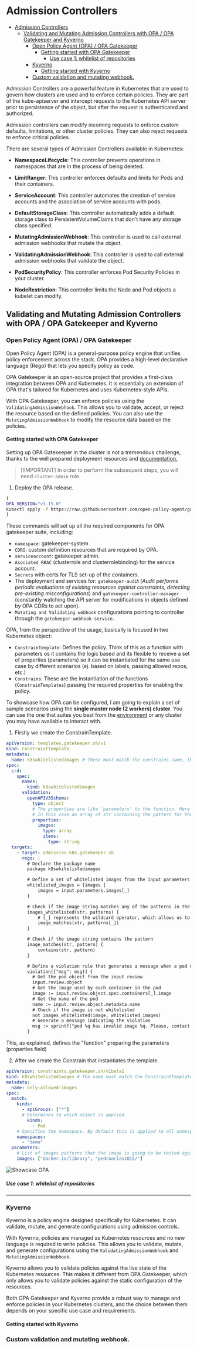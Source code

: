 # Admission Controllers

- [Admission Controllers](#admission-controllers)
  - [Validating and Mutating Admission Controllers with OPA / OPA Gatekeeper and Kyverno](#validating-and-mutating-admission-controllers-with-opa--opa-gatekeeper-and-kyverno)
    - [Open Policy Agent (OPA) / OPA Gatekeeper](#open-policy-agent-opa--opa-gatekeeper)
      - [Getting started with OPA Gatekeeper](#getting-started-with-opa-gatekeeper)
        - [Use case 1: whitelist of repositories](#use-case-1-whitelist-of-repositories)
    - [Kyverno](#kyverno)
      - [Getting started with Kyverno](#getting-started-with-kyverno)
    - [Custom validation and mutating webhook.](#custom-validation-and-mutating-webhook)

Admission Controllers are a powerful feature in Kubernetes that are used to govern how clusters are used and to enforce certain policies. They are part of the kube-apiserver and intercept requests to the Kubernetes API server prior to persistence of the object, but after the request is authenticated and authorized.

Admission controllers can modify incoming requests to enforce custom defaults, limitations, or other cluster policies. They can also reject requests to enforce critical policies.

There are several types of Admission Controllers available in Kubernetes:

- **NamespaceLifecycle**: This controller prevents operations in namespaces that are in the process of being deleted.

- **LimitRanger**: This controller enforces defaults and limits for Pods and their containers.

- **ServiceAccount**: This controller automates the creation of service accounts and the association of service accounts with pods.

- **DefaultStorageClass**: This controller automatically adds a default storage class to PersistentVolumeClaims that don't have any storage class specified.

- **MutatingAdmissionWebhook**: This controller is used to call external admission webhooks that mutate the object.

- **ValidatingAdmissionWebhook**: This controller is used to call external admission webhooks that validate the object.

- **PodSecurityPolicy**: This controller enforces Pod Security Policies in your cluster.

- **NodeRestriction**: This controller limits the Node and Pod objects a kubelet can modify.

## Validating and Mutating Admission Controllers with OPA / OPA Gatekeeper and Kyverno

### Open Policy Agent (OPA) / OPA Gatekeeper

Open Policy Agent (OPA) is a general-purpose policy engine that unifies policy enforcement across the stack. OPA provides a high-level declarative language (Rego) that lets you specify policy as code.

OPA Gatekeeper is an open-source project that provides a first-class integration between OPA and Kubernetes. It is essentially an extension of OPA that's tailored for Kubernetes and uses Kubernetes-style APIs.

With OPA Gatekeeper, you can enforce policies using the `ValidatingAdmissionWebhook`. This allows you to validate, accept, or reject the resource based on the defined policies. You can also use the `MutatingAdmissionWebhook` to modify the resource data based on the policies.

#### Getting started with OPA Gatekeeper

Setting up OPA Gatekeeper in the cluster is not a tremendous challenge, thanks to the well prepared deployment resources and [documentation.](https://open-policy-agent.github.io/gatekeeper/website/docs/install/)

> \[!IMPORTANT\]
> In order to perform the subsequent steps, you will need `cluster-admin` role.

1. Deploy the OPA release.

```bash
(
OPA_VERSION="v3.15.0"
kubectl apply -f https://raw.githubusercontent.com/open-policy-agent/gatekeeper/${OPA_VERSION}/deploy/gatekeeper.yaml
)
```

These commands will set up all the required components for OPA gatekeeper suite, including:

- `namespace`: gatekeeper-system
- `CDRS`: custom definition resources that are required by OPA.
- `serviceaccount`: gatekeeper admin.
- `Asociated RBAC` (clusterrole and clusterrolebinding) for the service account.
- `Secrets` with certs for TLS set-up of the containers.
- The deployment and services for: `gatekeeper-audi`t (*Audit performs periodic evaluations of existing resources against constraints, detecting pre-existing misconfigurations*) and `gatekeeper-controller-manager` (constantly watching the API server for modifications in objects defined by OPA CDRs to act upon).
- `Mutating and Validating webhook` configurations pointing to controller through the `gatekeeper-webhook-service`.

OPA, from the perspective of the usage, basically is focused in two Kubernetes object:

- `ConstrainTemplate`: Defines the policy. Think of this as a function with parameters os it contains the logic based and its flexible to receive a set of properties (parameters) so it can be instantiated for the same use case by different scenarios (ej. based on labels, passing allowed repos, etc.)
- `Constrains`: These are the instantiation of the functions (`ConstrainTemplates`) passing the required properties for enabling the policy.

To showcase how OPA can be configured, I am going to explain a set of sample scenarios using the **single master node (2 workers) cluster**. You can use the one that suites you best from the [environment](../../environment) or any cluster you may have available to interact with.

1. Firstly we create the ConstrainTemplate.

```yaml
apiVersion: templates.gatekeeper.sh/v1
kind: ConstraintTemplate
metadata:
  name: k8swhitelistedimages # These must match the constrains name, the kind in crd definition and also the package name
spec:
  crd:
    spec:
      names:
        kind: k8swhitelistedimages
      validation:
        openAPIV3Schema:
          type: object
          # The properties are like 'parameters' to the function. Here the schema is defined
          # In this case an array of str containing the pattern for the whitelisted images.
          properties:
            images:
              type: array
              items:
                type: string
  targets:
    - target: admission.k8s.gatekeeper.sh
      rego: |
        # Declare the package name
        package k8swhitelistedimages

        # Define a set of whitelisted images from the input parameters
        whitelisted_images = {images |
            images = input.parameters.images[_]
        }

        # Check if the image string matches any of the patterns in the whitelisted images
        images_whitelisted(str, patterns) {
            # [_] represents the wildcard operator, which allows us to iterate over the patterns
            image_matches(str, patterns[_])
        }

        # Check if the image string contains the pattern
        image_matches(str, pattern) {
            contains(str, pattern)
        }

        # Define a violation rule that generates a message when a pod uses an image that is not whitelisted
        violation[{"msg": msg}] {
          # Get the pod object from the input review
          input.review.object
          # Get the image used by each container in the pod
          image := input.review.object.spec.containers[_].image
          # Get the name of the pod
          name := input.review.object.metadata.name
          # Check if the image is not whitelisted
          not images_whitelisted(image, whitelisted_images)
          # Generate a message indicating the violation
          msg := sprintf("pod %q has invalid image %q. Please, contact your DevOps. Follow the whitelisted images %v", [name, image, whitelisted_images])
        }
```

This, as explained, defines the "function" preparing the parameters (properties field)

2. After we create the Constrain that instantiates the template.

```yaml
apiVersion: constraints.gatekeeper.sh/v1beta1
kind: k8swhitelistedimages # The name must match the ConstraintTemplate name
metadata:
  name: only-allowed-images
spec:
  match:
    kinds:
      - apiGroups: ["*"]
      # Determines to which object is applied.
        kinds:
          - Pod
    # Specifies the namespace. By default this is applied to all namespaces.
    namespaces:
      - "demo"
  parameters:
    # List of images patterns that the image is going to be tested against.
    images: ["docker.io/library", "pedroarias1015/"]
```

![Showcase OPA](img/opa_whitelist.gif)

##### Use case 1: whitelist of repositories



---

### Kyverno

Kyverno is a policy engine designed specifically for Kubernetes. It can validate, mutate, and generate configurations using admission controls.

With Kyverno, policies are managed as Kubernetes resources and no new language is required to write policies. This allows you to validate, mutate, and generate configurations using the `ValidatingAdmissionWebhook` and `MutatingAdmissionWebhook`.

Kyverno allows you to validate policies against the live state of the Kubernetes resources. This makes it different from OPA Gatekeeper, which only allows you to validate policies against the static configuration of the resources.

Both OPA Gatekeeper and Kyverno provide a robust way to manage and enforce policies in your Kubernetes clusters, and the choice between them depends on your specific use case and requirements.

#### Getting started with Kyverno


### Custom validation and mutating webhook.